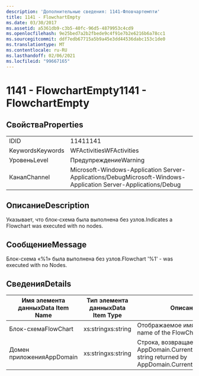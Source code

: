 ```yaml
---
description: 'Дополнительные сведения: 1141-Фловчартемпти'
title: 1141 - FlowchartEmpty
ms.date: 03/30/2017
ms.assetid: a5361db9-c3b5-40fc-96d5-4879953c4cd9
ms.openlocfilehash: 9e25bed7a2b2fbede9c4f91e7b2e6216b6a78cc1
ms.sourcegitcommit: ddf7edb67715a5b9a45e3dd44536dabc153c1de0
ms.translationtype: MT
ms.contentlocale: ru-RU
ms.lasthandoff: 02/06/2021
ms.locfileid: "99667165"
---
```

# <a name="1141---flowchartempty"></a><span data-ttu-id="ebef7-103">1141 - FlowchartEmpty</span><span class="sxs-lookup"><span data-stu-id="ebef7-103">1141 - FlowchartEmpty</span></span>

## <a name="properties"></a><span data-ttu-id="ebef7-104">Свойства</span><span class="sxs-lookup"><span data-stu-id="ebef7-104">Properties</span></span>  
  
|||  
|-|-|  
|<span data-ttu-id="ebef7-105">ID</span><span class="sxs-lookup"><span data-stu-id="ebef7-105">ID</span></span>|<span data-ttu-id="ebef7-106">1141</span><span class="sxs-lookup"><span data-stu-id="ebef7-106">1141</span></span>|  
|<span data-ttu-id="ebef7-107">Keywords</span><span class="sxs-lookup"><span data-stu-id="ebef7-107">Keywords</span></span>|<span data-ttu-id="ebef7-108">WFActivities</span><span class="sxs-lookup"><span data-stu-id="ebef7-108">WFActivities</span></span>|  
|<span data-ttu-id="ebef7-109">Уровень</span><span class="sxs-lookup"><span data-stu-id="ebef7-109">Level</span></span>|<span data-ttu-id="ebef7-110">Предупреждение</span><span class="sxs-lookup"><span data-stu-id="ebef7-110">Warning</span></span>|  
|<span data-ttu-id="ebef7-111">Канал</span><span class="sxs-lookup"><span data-stu-id="ebef7-111">Channel</span></span>|<span data-ttu-id="ebef7-112">Microsoft-Windows-Application Server-Applications/Debug</span><span class="sxs-lookup"><span data-stu-id="ebef7-112">Microsoft-Windows-Application Server-Applications/Debug</span></span>|  
  
## <a name="description"></a><span data-ttu-id="ebef7-113">Описание</span><span class="sxs-lookup"><span data-stu-id="ebef7-113">Description</span></span>  

 <span data-ttu-id="ebef7-114">Указывает, что блок-схема была выполнена без узлов.</span><span class="sxs-lookup"><span data-stu-id="ebef7-114">Indicates a Flowchart was executed with no nodes.</span></span>  
  
## <a name="message"></a><span data-ttu-id="ebef7-115">Сообщение</span><span class="sxs-lookup"><span data-stu-id="ebef7-115">Message</span></span>  

 <span data-ttu-id="ebef7-116">Блок-схема «%1» была выполнена без узлов.</span><span class="sxs-lookup"><span data-stu-id="ebef7-116">Flowchart '%1' - was executed with no Nodes.</span></span>  
  
## <a name="details"></a><span data-ttu-id="ebef7-117">Сведения</span><span class="sxs-lookup"><span data-stu-id="ebef7-117">Details</span></span>  
  
|<span data-ttu-id="ebef7-118">Имя элемента данных</span><span class="sxs-lookup"><span data-stu-id="ebef7-118">Data Item Name</span></span>|<span data-ttu-id="ebef7-119">Тип элемента данных</span><span class="sxs-lookup"><span data-stu-id="ebef7-119">Data Item Type</span></span>|<span data-ttu-id="ebef7-120">Описание</span><span class="sxs-lookup"><span data-stu-id="ebef7-120">Description</span></span>|  
|--------------------|--------------------|-----------------|  
|<span data-ttu-id="ebef7-121">Блок-схема</span><span class="sxs-lookup"><span data-stu-id="ebef7-121">FlowChart</span></span>|<span data-ttu-id="ebef7-122">xs:string</span><span class="sxs-lookup"><span data-stu-id="ebef7-122">xs:string</span></span>|<span data-ttu-id="ebef7-123">Отображаемое имя блок-схемы.</span><span class="sxs-lookup"><span data-stu-id="ebef7-123">The display name of the FlowChart.</span></span>|  
|<span data-ttu-id="ebef7-124">Домен приложения</span><span class="sxs-lookup"><span data-stu-id="ebef7-124">AppDomain</span></span>|<span data-ttu-id="ebef7-125">xs:string</span><span class="sxs-lookup"><span data-stu-id="ebef7-125">xs:string</span></span>|<span data-ttu-id="ebef7-126">Строка, возвращаемая AppDomain.CurrentDomain.FriendlyName.</span><span class="sxs-lookup"><span data-stu-id="ebef7-126">The string returned by AppDomain.CurrentDomain.FriendlyName.</span></span>|
